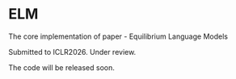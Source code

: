 # ELM
The core implementation of paper - Equilibrium Language Models

Submitted to ICLR2026. Under review.

The code will be released soon.
